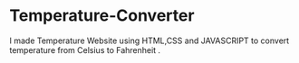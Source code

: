 # Temperature-Converter
 I made Temperature Website using HTML,CSS and JAVASCRIPT to convert temperature from Celsius to Fahrenheit .
